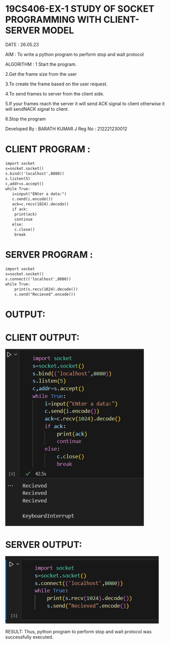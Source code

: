 # 19CS406-EX-1 STUDY OF SOCKET PROGRAMMING WITH CLIENT-SERVER MODEL

DATE : 26.05.23

AIM :
To write a python program to perform stop and wait protocol

ALGORITHM :
1 Start the program.

2.Get the frame size from the user

3.To create the frame based on the user request.

4.To send frames to server from the client side.

5.If your frames reach the server it will send ACK signal to client otherwise it will sendNACK signal to client.

6.Stop the program

Developed By : BARATH KUMAR J
Reg No : 212221230012

# CLIENT PROGRAM :
```
import socket
s=socket.socket()
s.bind(('localhost',8080))
s.listen(5)
c,addr=s.accept()
while True:
   i=input("ENter a data:")
   c.send(i.encode())
   ack=c.recv(1024).decode()
   if ack:
   	print(ack)
   	continue
   else:
   	c.close()
   	break
```

# SERVER PROGRAM :
```
import socket
s=socket.socket()
s.connect(('localhost',8080))
while True:
	print(s.recv(1024).decode())
	s.send("Recieved".encode())
```
# OUTPUT:

# CLIENT OUTPUT:
![client](client.png)

# SERVER OUTPUT:
![server](server.png)



RESULT:
Thus, python program to perform stop and wait protocol was successfully executed.
